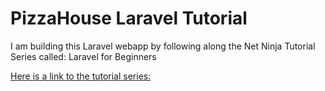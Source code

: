 # PizzaHouse Laravel Tutorial

I am building this Laravel webapp by following along the Net Ninja Tutorial Series called: Laravel for Beginners

[Here is a link to the tutorial series:](https://youtube.com/watch?v=zckH4xalOns&list=PL4cUxeGkcC9hL6aCFKyagrT1RCfVN4w2Q&index=1)

